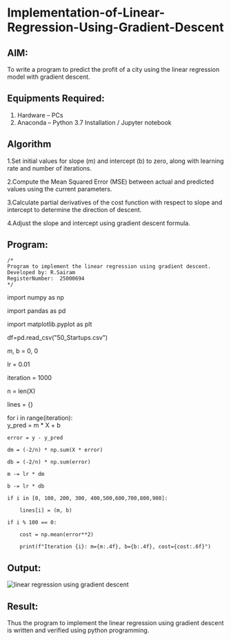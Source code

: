 # Implementation-of-Linear-Regression-Using-Gradient-Descent

## AIM:
To write a program to predict the profit of a city using the linear regression model with gradient descent.

## Equipments Required:
1. Hardware – PCs
2. Anaconda – Python 3.7 Installation / Jupyter notebook

## Algorithm
1.Set initial values for slope (m) and intercept (b) to zero, along with learning rate and number of iterations.

2.Compute the Mean Squared Error (MSE) between actual and predicted values using the current parameters.

3.Calculate partial derivatives of the cost function with respect to slope and intercept to determine the direction of descent.

4.Adjust the slope and intercept using gradient descent formula.

## Program:
```
/*
Program to implement the linear regression using gradient descent.
Developed by: R.Sairam
RegisterNumber:  25000694
*/
```

import numpy as np

import pandas as pd

import matplotlib.pyplot as plt

df=pd.read_csv("50_Startups.csv")

m, b = 0, 0

lr = 0.01

iteration = 1000

n = len(X)

lines = {}

for i in range(iteration):<br>
    y_pred = m * X + b
    
    error = y - y_pred
    
    dm = (-2/n) * np.sum(X * error)
    
    db = (-2/n) * np.sum(error)
    
    m -= lr * dm
    
    b -= lr * db
    
    if i in [0, 100, 200, 300, 400,500,600,700,800,900]: 
    
        lines[i] = (m, b)
        
    if i % 100 == 0:  
    
        cost = np.mean(error**2)
        
        print(f"Iteration {i}: m={m:.4f}, b={b:.4f}, cost={cost:.6f}")
        




## Output:
![linear regression using gradient descent](sam.png)


## Result:
Thus the program to implement the linear regression using gradient descent is written and verified using python programming.
